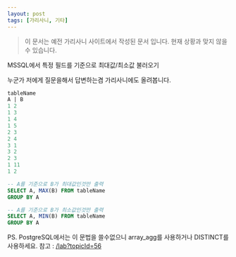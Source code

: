 ```yaml
---
layout: post
tags: [가리사니, 기타]
---
```


> 이 문서는 예전 가리사니 사이트에서 작성된 문서 입니다.
현재 상황과 맞지 않을 수 있습니다.


MSSQL에서 특정 필드를 기준으로 최대값/최소값 불러오기

누군가 저에게 질문을해서 답변하는겸 가리사니에도 올려봅니다.

``` sql
tableName
A | B
1 2
1 3
1 4
1 5
2 3
2 4
3 1
3 2
2 3
1 11
1 2
```

``` sql
-- A를 기준으로 B가 최대값인것만 출력
SELECT A, MAX(B) FROM tableName
GROUP BY A

-- A를 기준으로 B가 최소값인것만 출력
SELECT A, MIN(B) FROM tableName
GROUP BY A
```

PS.
PostgreSQL에서는 이 문법을 쓸수없으니 array_agg를 사용하거나 DISTINCT를 사용하세요.
참고 : [/lab?topicId=56](/lab?topicId=56)